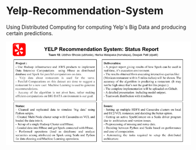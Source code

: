 # Yelp-Recommendation-System
Using Distributed Computing for computing Yelp's Big Data and producing certain predictions. 

![Status-Report](Status_Report-1.png)  
  
  
